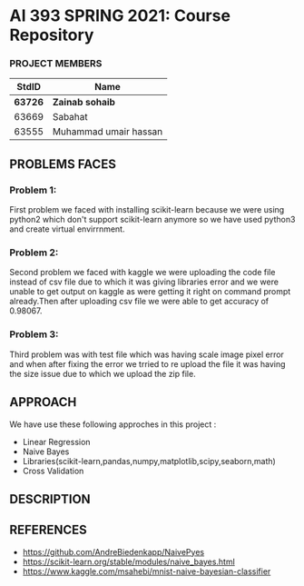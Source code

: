# AI 393 SPRING 2021: Course Repository
### PROJECT MEMBERS
StdID | Name
------------ | -------------
**63726** | **Zainab sohaib** <!--this is the group leader in bold-->
63669 | Sabahat
63555 | Muhammad umair hassan
<!-- Replace name and student ids with acutally group member names and ids-->

## PROBLEMS FACES

### Problem 1: 
First problem we faced with installing scikit-learn because we were using python2 which don't support scikit-learn anymore so we have used python3 and create virtual envirrnment.

### Problem 2: 
Second problem we faced with kaggle we were uploading the code file instead of csv file due to which it was giving libraries error and we were unable to get output on kaggle as were getting it right on command prompt already.Then after uploading csv file we were able to get accuracy of 0.98067.

### Problem 3:
Third problem was with test file which was having scale image pixel error and when after fixing the error we trried to re upload the file it was having the size issue due to which we upload the zip file.

## APPROACH
We have use these following approches in this project :
* Linear Regression
* Naive Bayes
* Libraries(scikit-learn,pandas,numpy,matplotlib,scipy,seaborn,math)
* Cross Validation

## DESCRIPTION

## REFERENCES
* https://github.com/AndreBiedenkapp/NaivePyes
* https://scikit-learn.org/stable/modules/naive_bayes.html
* https://www.kaggle.com/msahebi/mnist-naive-bayesian-classifier

